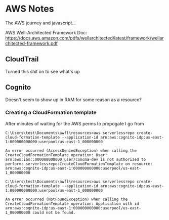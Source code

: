 # AWS Notes
The AWS journey and javascript...

AWS Well-Architected Framework Doc: https://docs.aws.amazon.com/pdfs/wellarchitected/latest/framework/wellarchitected-framework.pdf
## CloudTrail
Turned this shit on to see what's up

## Cognito
Doesn't seem to show up in RAM for some reason as a resource?

### Creating a CloudFormation template
After minutes of waiting for the AWS perms to propogate I go from 
```
C:\Users\test\Documents\awfl\resources>aws serverlessrepo create-cloud-formation-template --application-id arn:aws:cognito-idp:us-east-1:000000000000:userpool/us-east-1_000000000

An error occurred (AccessDeniedException) when calling the CreateCloudFormationTemplate operation: User: arn:aws:iam::000000000000:user/comcma-dev is not authorized to perform: serverlessrepo:CreateCloudFormationTemplate on resource: arn:aws:cognito-idp:us-east-1:000000000000:userpool/us-east-1_000000000

C:\Users\test\Documents\awfl\resources>aws serverlessrepo create-cloud-formation-template --application-id arn:aws:cognito-idp:us-east-1:000000000000:userpool/us-east-1_000000000

An error occurred (NotFoundException) when calling the CreateCloudFormationTemplate operation: Application with id arn:aws:cognito-idp:us-east-1:000000000000:userpool/us-east-1_000000000 could not be found.
```